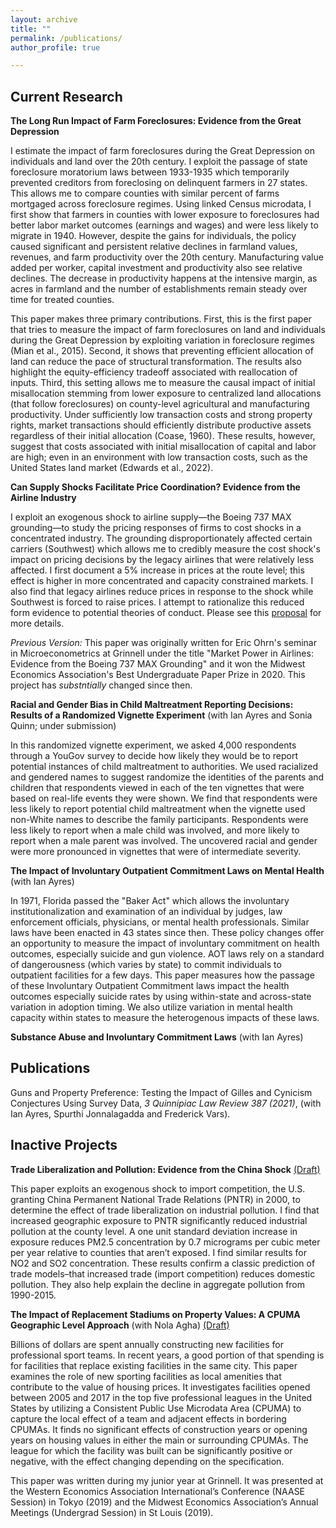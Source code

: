 ```yaml
---
layout: archive
title: ""
permalink: /publications/
author_profile: true

---
```

## Current Research

**The Long Run Impact of Farm Foreclosures: Evidence from the Great Depression**

I estimate the impact of farm foreclosures during the Great Depression on individuals and land over the 20th century. I exploit the passage of state foreclosure moratorium laws between 1933-1935 which temporarily prevented creditors from foreclosing on delinquent farmers in 27 states. This allows me to compare counties with similar percent of farms mortgaged across foreclosure regimes. Using linked Census microdata, I first show that farmers in counties with lower exposure to foreclosures had better labor market outcomes (earnings and wages) and were less likely to migrate in 1940. However, despite the gains for individuals, the policy caused significant and persistent relative declines in farmland values, revenues, and farm productivity over the 20th century. Manufacturing value added per worker, capital investment and productivity also see relative declines. The decrease in productivity happens at the intensive margin, as acres in farmland and the number of establishments remain steady over time for treated counties.

This paper makes three primary contributions. First, this is the first paper that tries to measure the impact of farm foreclosures on land and individuals during the Great Depression by exploiting variation in foreclosure regimes (Mian et al., 2015). Second, it shows that preventing efficient allocation of land can reduce the pace of structural transformation. The results also highlight the equity-efficiency tradeoff associated with reallocation of inputs. Third, this setting allows me to measure the causal impact of initial misallocation stemming from lower exposure to centralized land allocations (that follow foreclosures) on county-level agricultural and manufacturing productivity. Under sufficiently low transaction costs and strong property rights, market transactions should efficiently distribute productive assets regardless of their initial allocation (Coase, 1960). These results, however, suggest that costs associated with initial misallocation of capital and labor are high; even in an environment with low transaction costs, such as the United States land market (Edwards et al., 2022).

**Can Supply Shocks Facilitate Price Coordination? Evidence from the Airline Industry**

I exploit an exogenous shock to airline supply—the Boeing 737 MAX grounding—to study the pricing responses of firms to cost shocks in a concentrated industry. The grounding disproportionately affected certain carriers (Southwest) which allows me to credibly measure the cost shock's impact on pricing decisions by the legacy airlines that were relatively less affected. I first document a 5% increase in prices at the route level; this effect is higher in more concentrated and capacity constrained markets. I also find that legacy airlines reduce prices in response to the shock while Southwest is forced to raise prices. I attempt to rationalize this reduced form evidence to potential theories of conduct. Please see this [proposal]({{https://pranjal-drall.github.io}}/files/601_proposal.pdf) for more details.

*Previous Version:* This paper was originally written for Eric Ohrn's seminar in Microeconometrics at Grinnell under the title "Market Power in Airlines: Evidence from the Boeing 737 MAX Grounding" and it won the Midwest Economics Association's Best Undergraduate Paper Prize in 2020. This project has *substntially* changed since then.

**Racial and Gender Bias in Child Maltreatment Reporting Decisions: Results of a Randomized Vignette Experiment** (with Ian Ayres and Sonia Quinn; under submission)

In this randomized vignette experiment, we asked 4,000 respondents through a YouGov survey to decide how likely they would be to report potential instances of child maltreatment to authorities. We used racialized and gendered names to suggest randomize the identities of the parents and children that respondents viewed in each of the ten vignettes that were based on real-life events they were shown. We find that respondents were less likely to report potential child maltreatment when the vignette used non-White names to describe the family participants. Respondents were less likely to report when a male child was involved, and more likely to report when a male parent was involved. The uncovered racial and gender were more pronounced in vignettes that were of intermediate severity.

**The Impact of Involuntary Outpatient Commitment Laws on Mental Health** (with Ian Ayres)

In 1971, Florida passed the "Baker Act" which allows the involuntary institutionalization and examination of an individual by judges, law enforcement officials, physicians, or mental health professionals. Similar laws have been enacted in 43 states since then. These policy changes offer an opportunity to measure the impact of involuntary commitment on health outcomes, especially suicide and gun violence. AOT laws rely on a standard of dangerousness (which varies by state) to commit individuals to outpatient facilities for a few days. This paper measures how the passage of these Involuntary Outpatient Commitment laws impact the health outcomes especially suicide rates by using within-state and across-state variation in adoption timing. We also utilize variation in mental health capacity within states to measure the heterogenous impacts of these laws.

**Substance Abuse and Involuntary Commitment Laws** (with Ian Ayres)

## Publications
Guns and Property Preference: Testing the Impact of Gilles and Cynicism Conjectures Using Survey Data, *3 Quinnipiac Law Review 387 (2021)*, (with Ian Ayres, Spurthi Jonnalagadda and Frederick Vars).

## Inactive Projects

**Trade Liberalization and Pollution: Evidence from the China Shock** [(Draft)]({{https://pranjal-drall.github.io}}/files/pollution.pdf)

This paper exploits an exogenous shock to import competition, the U.S. granting China Permanent National Trade Relations (PNTR) in 2000, to determine the effect of trade liberalization on industrial pollution. I find that increased geographic exposure to PNTR significantly reduced industrial pollution at the county level. A one unit standard deviation increase in exposure reduces PM2.5 concentration by 0.7 micrograms per cubic meter per year relative to counties that aren’t exposed. I find similar results for NO2 and SO2 concentration. These results confirm a classic prediction of trade models–that increased trade (import competition) reduces domestic pollution. They also help explain the decline in aggregate pollution from 1990-2015.

**The Impact of Replacement Stadiums on Property Values: A CPUMA Geographic Level Approach** (with Nola Agha) [(Draft)]({{https://pranjal-drall.github.io}}/files/stadiums.pdf)

Billions of dollars are spent annually constructing new facilities for professional sport teams. In recent years, a good portion of that spending is for facilities that replace existing facilities in the same city. This paper examines the role of new sporting facilities as local amenities that contribute to the value of housing prices. It investigates facilities opened between 2005 and 2017 in the top five professional leagues in the United States by utilizing a Consistent Public Use Microdata Area (CPUMA) to capture the local effect of a team and adjacent effects in bordering CPUMAs. It finds no significant effects of construction years or opening years on housing values in either the main or surrounding CPUMAs. The league for which the facility was built can be significantly positive or negative, with the effect changing depending on the specification.

This paper was written during my junior year at Grinnell. It was presented at the Western Economics Association International’s Conference (NAASE Session) in Tokyo (2019) and the Midwest Economics Association’s Annual Meetings (Undergrad Session) in St Louis (2019).
